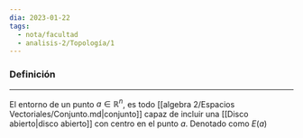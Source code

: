 ```yaml
---
dia: 2023-01-22
tags:
  - nota/facultad
  - analisis-2/Topología/1
---
```

### Definición
---
El entorno de un punto $a \in \mathbb{R}^n$, es todo [[algebra 2/Espacios Vectoriales/Conjunto.md|conjunto]] capaz de incluir una [[Disco abierto|disco abierto]] con centro en el punto $a$. Denotado como $E(a)$